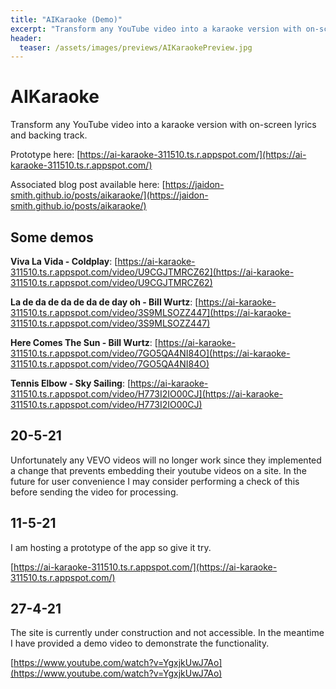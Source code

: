 ```yaml
---
title: "AIKaraoke (Demo)"
excerpt: "Transform any YouTube video into a karaoke version with on-screen lyrics and backing track."
header:
  teaser: /assets/images/previews/AIKaraokePreview.jpg
---
```


# AIKaraoke

Transform any YouTube video into a karaoke version with on-screen lyrics and backing track.

Prototype here: [https://ai-karaoke-311510.ts.r.appspot.com/](https://ai-karaoke-311510.ts.r.appspot.com/)

Associated blog post available here: [https://jaidon-smith.github.io/posts/aikaraoke/](https://jaidon-smith.github.io/posts/aikaraoke/)

## Some demos

**Viva La Vida - Coldplay**: [https://ai-karaoke-311510.ts.r.appspot.com/video/U9CGJTMRCZ62](https://ai-karaoke-311510.ts.r.appspot.com/video/U9CGJTMRCZ62)

**La de da de da de da de day oh - Bill Wurtz**: [https://ai-karaoke-311510.ts.r.appspot.com/video/3S9MLSOZZ447](https://ai-karaoke-311510.ts.r.appspot.com/video/3S9MLSOZZ447)

**Here Comes The Sun - Bill Wurtz**: [https://ai-karaoke-311510.ts.r.appspot.com/video/7GO5QA4NI84O](https://ai-karaoke-311510.ts.r.appspot.com/video/7GO5QA4NI84O)

**Tennis Elbow - Sky Sailing**: [https://ai-karaoke-311510.ts.r.appspot.com/video/H773I2IO00CJ](https://ai-karaoke-311510.ts.r.appspot.com/video/H773I2IO00CJ)

## 20-5-21

Unfortunately any VEVO videos will no longer work since they implemented a change that prevents embedding their youtube videos on a site.
In the future for user convenience I may consider performing a check of this before sending the video for processing.

## 11-5-21

I am hosting a prototype of the app so give it try.

[https://ai-karaoke-311510.ts.r.appspot.com/](https://ai-karaoke-311510.ts.r.appspot.com/)

## 27-4-21

The site is currently under construction and not accessible. In the meantime I have provided a demo video to demonstrate the functionality.

[https://www.youtube.com/watch?v=YgxjkUwJ7Ao](https://www.youtube.com/watch?v=YgxjkUwJ7Ao)
